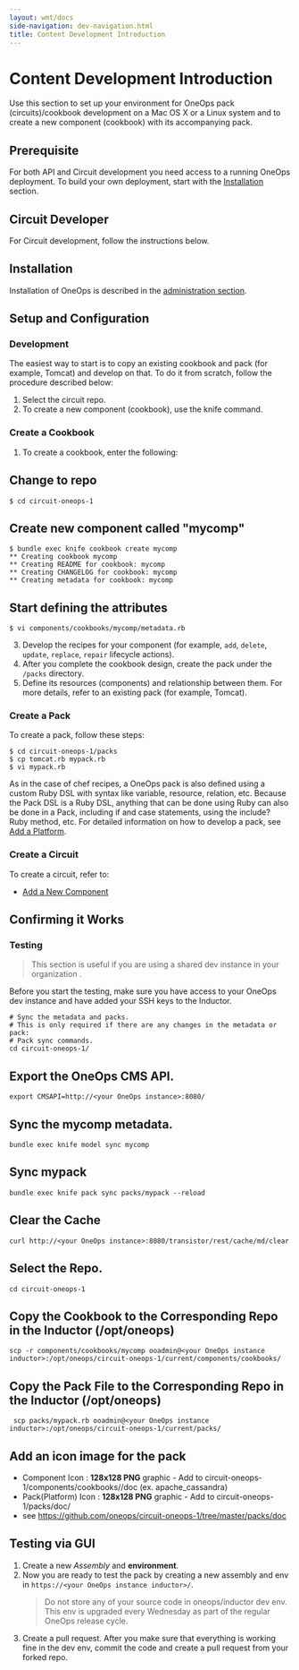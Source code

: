 ```yaml
---
layout: wmt/docs
side-navigation: dev-navigation.html
title: Content Development Introduction
---
```


# Content Development Introduction

Use this section to set up your environment for OneOps pack (circuits)/cookbook development on a Mac OS X or a
Linux system and to create a new component (cookbook) with its accompanying pack.

## Prerequisite

For both API and Circuit development you need access to a running OneOps deployment. To build your own deployment,
start with the <a href="/admin/installation.html">Installation</a> section.

## Circuit Developer

For Circuit development, follow the instructions below.

## Installation

Installation of OneOps is described in the
[administration section](/admin/installation.html).

## Setup and Configuration

### Development

The easiest way to start is to copy an existing cookbook and pack (for example, Tomcat) and develop on that. To do
it from scratch, follow the procedure described below:

1. Select the circuit repo.
2. To create a new component (cookbook), use the knife command.

### Create a Cookbook

1. To create a cookbook, enter the following:

## Change to repo

```
$ cd circuit-oneops-1
```

## Create new component called "mycomp"

```
$ bundle exec knife cookbook create mycomp
** Creating cookbook mycomp
** Creating README for cookbook: mycomp
** Creating CHANGELOG for cookbook: mycomp
** Creating metadata for cookbook: mycomp
```

## Start defining the attributes

```
$ vi components/cookbooks/mycomp/metadata.rb
```

3. Develop the recipes for your component (for example, `add`, `delete`, `update`, `replace`, `repair` lifecycle actions).
4. After you complete the cookbook design, create the pack under the `/packs` directory.
5. Define its resources (components) and relationship between them. For more details, refer to an existing pack
   (for example, Tomcat).

### Create a Pack

To create a pack, follow these steps:

```
$ cd circuit-oneops-1/packs
$ cp tomcat.rb mypack.rb
$ vi mypack.rb
```

As in the case of chef recipes, a OneOps pack is also defined using a custom Ruby DSL with syntax like variable,
resource, relation, etc. Because the Pack DSL is a Ruby DSL, anything that can be done using Ruby can also be done
in a Pack, including if and case statements, using the include? Ruby method, etc.
For detailed information on how to develop a pack, see [Add a Platform](/developer/content-development/add-a-platform.html).

### Create a Circuit

To create a circuit, refer to:

* [Add a New Component](/developer/content-development/add-a-new-component.html)

## Confirming it Works

### Testing

> This section is useful if you are using a shared dev instance in your organization .

Before you start the testing, make sure you have access to your OneOps dev instance and have added your SSH keys
to the Inductor.

```
# Sync the metadata and packs.
# This is only required if there are any changes in the metadata or pack:
# Pack sync commands.
cd circuit-oneops-1/
```

## Export the OneOps CMS API.

```
export CMSAPI=http://<your OneOps instance>:8080/
```

## Sync the mycomp metadata.

```
bundle exec knife model sync mycomp
```

## Sync mypack

```
bundle exec knife pack sync packs/mypack --reload
```

## Clear the Cache

```
curl http://<your OneOps instance>:8080/transistor/rest/cache/md/clear
```

## Select the Repo.

```
cd circuit-oneops-1
```

## Copy the Cookbook to the Corresponding Repo in the Inductor (/opt/oneops)

```
scp -r components/cookbooks/mycomp ooadmin@<your OneOps instance inductor>:/opt/oneops/circuit-oneops-1/current/components/cookbooks/
```

## Copy the Pack File to the Corresponding Repo in the Inductor (/opt/oneops)

```
 scp packs/mypack.rb ooadmin@<your OneOps instance inductor>:/opt/oneops/circuit-oneops-1/current/packs/
```

## Add an icon image for the pack

* Component Icon : **128x128 PNG** graphic - Add to circuit-oneops-1/components/cookbooks/<mycomp>/doc (ex. apache_cassandra)
* Pack(Platform) Icon : **128x128 PNG** graphic - Add to circuit-oneops-1/packs/doc/
* see https://github.com/oneops/circuit-oneops-1/tree/master/packs/doc

## Testing via GUI

1. Create a new *Assembly* and **environment**.
2. Now you are ready to test the pack by creating a new assembly and env in `https://<your OneOps instance inductor>/`.
    >Do not store any of your source code in oneops/inductor dev env. This env is upgraded every Wednesday as part of the regular OneOps release cycle.
3. Create a pull request.
     After you make sure that everything is working fine in the dev env, commit the code and create a pull request from your forked repo.
